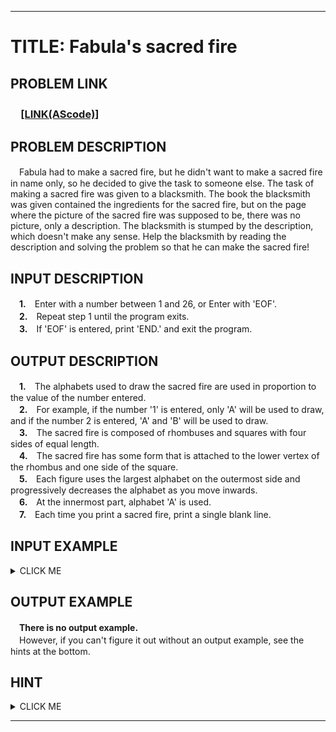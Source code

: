 <hr/>

# TITLE: Fabula's sacred fire

## PROBLEM LINK
### 　[**[LINK(AScode)]**]()

## PROBLEM DESCRIPTION
　Fabula had to make a sacred fire, but he didn't want to make a sacred fire in name only, so he decided to give the task to someone else. The task of making a sacred fire was given to a blacksmith. The book the blacksmith was given contained the ingredients for the sacred fire, but on the page where the picture of the sacred fire was supposed to be, there was no picture, only a description. The blacksmith is stumped by the description, which doesn't make any sense. Help the blacksmith by reading the description and solving the problem so that he can make the sacred fire!

## INPUT DESCRIPTION
　**1.**　Enter with a number between 1 and 26, or Enter with 'EOF'.<br>
　**2.**　Repeat step 1 until the program exits.<br>
　**3.**　If 'EOF' is entered, print 'END.' and exit the program.<br>

## OUTPUT DESCRIPTION
　**1.**　The alphabets used to draw the sacred fire are used in proportion to the value of the number entered.<br>
　**2.**　For example, if the number '1' is entered, only 'A' will be used to draw, and if the number 2 is entered, 'A' and 'B' will be used to draw.<br>
　**3.**　The sacred fire is composed of rhombuses and squares with four sides of equal length.<br>
　**4.**　The sacred fire has some form that is attached to the lower vertex of the rhombus and one side of the square.<br>
　**5.**　Each figure uses the largest alphabet on the outermost side and progressively decreases the alphabet as you move inwards.<br>
　**6.**　At the innermost part, alphabet 'A' is used.<br>
　**7.**　Each time you print a sacred fire, print a single blank line.<br>

## INPUT EXAMPLE
<details><summary>CLICK ME</summary>
<pre>
<strong>1</strong>
<strong>2</strong>
<strong>3</strong><br>
</pre>
</details>

## OUTPUT EXAMPLE
　<strong>There is no output example.</strong><br>
　However, if you can't figure it out without an output example, see the hints at the bottom.

## HINT
<details><summary>CLICK ME</summary>
<pre>
A
A<br>
 B
BAB
 B
BBB
BAB
BBB<br>
  C
 CBC
CBABC
 CBC
  C
CCCCC
CBBBC
CBABC
CBBBC
CCCCC<br>
END.
</pre>
</details>

<hr/>
